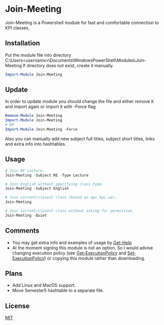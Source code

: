 # Join-Meeting
Join-Meeting is a Powershell module for fast and comfortable connection to KPI classes.

## Installation

Put the module file into directory C:\Users\<username>\Documents\WindowsPowerShell\Modules\Join-Meeting
If directory does not exist, create it manually.

```powershell
Import-Module Join-Meeting
```

## Update

In order to update module you should change the file and either remove it and import again or import it with -Force flag

```powershell
Remove-Module Join-Meeting
Import-Module Join-Meeting
# OR
Import-Module Join-Meeting -Force
```

Also you can manually add new subject full titles, subject short titles, links and extra info into hashtables.

## Usage

```powershell
# Join RE Lecture.
Join-Meeting -Subject RE -Type Lecture

# Join English without specifying class type.
Join-Meeting -Subject English

# Join current/closest class (based on epi.kpi.ua).
Join-Meeting

# Join current/closest class without asking for permission.
Join-Meeting -Quiet
```

## Comments

* You may get extra info and examples of usage by [Get-Help](https://learn.microsoft.com/en-us/powershell/module/microsoft.powershell.core/get-help?view=powershell-7.3)
* At the moment signing this module is not an option. So I would advise changing execution policy (see [Get-ExecutionPolicy](https://learn.microsoft.com/en-us/powershell/module/microsoft.powershell.security/get-executionpolicy?view=powershell-7.3) and [Set-ExecutionPolicy](https://learn.microsoft.com/en-us/powershell/module/microsoft.powershell.security/set-executionpolicy?view=powershell-7.3)) or copying this module rather than downloading.

## Plans

* Add Linux and MacOS support.
* Move Semester5 hashtable to a separate file.

## License

[MIT](https://choosealicense.com/licenses/mit/)
